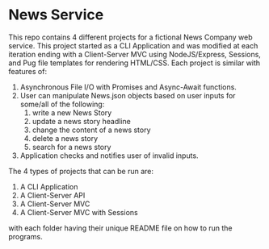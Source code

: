 # News Service

This repo contains 4 different projects for a fictional News Company web service. This project started as a CLI Application and was modified at each iteration ending with a Client-Server MVC using NodeJS/Express, Sessions, and Pug file templates for rendering HTML/CSS. Each project is similar with features of:

1. Asynchronous File I/O with Promises and Async-Await functions.
2. User can manipulate News.json objects based on user inputs for some/all of the following:
   1. write a new News Story
   2. update a news story headline
   3. change the content of a news story
   4. delete a news story
   5. search for a news story
3. Application checks and notifies user of invalid inputs.

The 4 types of projects that can be run are:

1. A CLI Application
2. A Client-Server API
3. A Client-Server MVC
4. A Client-Server MVC with Sessions

with each folder having their unique README file on how to run the programs.
